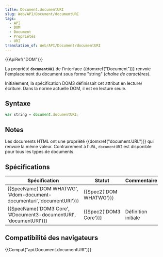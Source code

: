 ```yaml
---
title: Document.documentURI
slug: Web/API/Document/documentURI
tags:
  - API
  - DOM
  - Document
  - Propriétés
  - URI
translation_of: Web/API/Document/documentURI
---
```

{{ApiRef("DOM")}}

La propriété **`documentURI`** de l'interface {{domxref("Document")}} renvoie l'emplacement du document sous forme "string" (_chaîne de caractères_).

Initialement, la spécification DOM3 définissait cet attribut en lecture/écriture. Dans la norme actuelle DOM, il est en lecture seule.

## Syntaxe

```js
var string = document.documentURI;
```

## Notes

Les documents HTML ont une propriété {{domxref("document.URL")}} qui renvoie la même valeur. Contrairement à l'`URL`, `documentURI` est disponible pour tous les types de documents.

## Spécifications

| Spécification                                                                                | Statut                           | Commentaire         |
| -------------------------------------------------------------------------------------------- | -------------------------------- | ------------------- |
| {{SpecName('DOM WHATWG', '#dom-document-documenturi','documentURI')}} | {{Spec2('DOM WHATWG')}} |                     |
| {{SpecName('DOM3 Core', '#Document3-documentURI', 'documentURI')}}     | {{Spec2('DOM3 Core')}}     | Définition initiale |

## Compatibilité des navigateurs

{{Compat("api.Document.documentURI")}}
